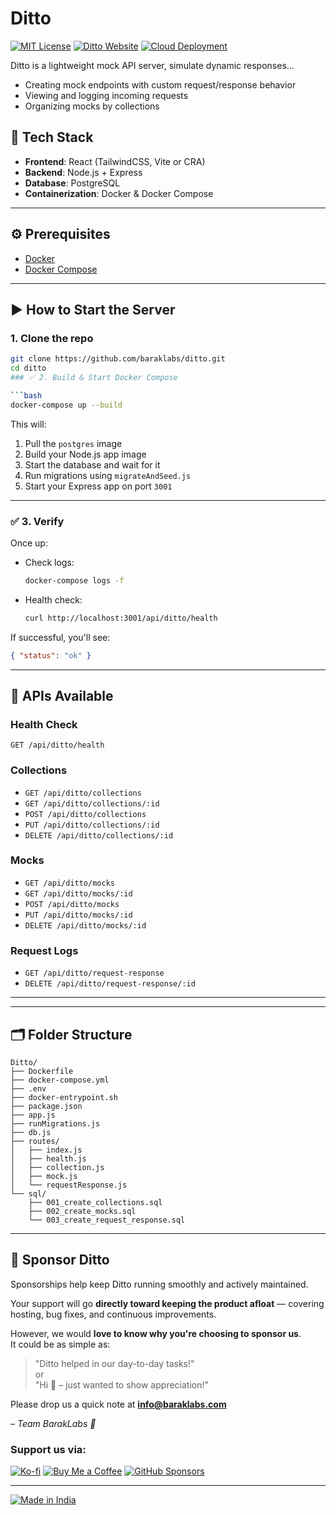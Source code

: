 # Ditto

[![MIT License](https://img.shields.io/badge/License-MIT-green.svg)](LICENSE)
[![Ditto Website](https://img.shields.io/badge/Website-baraklabs.com-blue?logo=google-chrome)](https://baraklabs.com/ditto)
[![Cloud Deployment](https://img.shields.io/badge/Cloud%20Instance-baraklabs.com-green?logo=cloud)](https://baraklabs.com)

Ditto is a lightweight mock API server, simulate dynamic responses...


- Creating mock endpoints with custom request/response behavior
- Viewing and logging incoming requests
- Organizing mocks by collections


## 🧩 Tech Stack

- **Frontend**: React (TailwindCSS, Vite or CRA)
- **Backend**: Node.js + Express
- **Database**: PostgreSQL
- **Containerization**: Docker & Docker Compose

---

## ⚙️ Prerequisites

- [Docker](https://www.docker.com/)
- [Docker Compose](https://docs.docker.com/compose/)

---

## ▶️ How to Start the Server

### 1. Clone the repo

```bash
git clone https://github.com/baraklabs/ditto.git
cd ditto
### ✅ 2. Build & Start Docker Compose

```bash
docker-compose up --build
```

This will:

1. Pull the `postgres` image
2. Build your Node.js app image
3. Start the database and wait for it
4. Run migrations using `migrateAndSeed.js`
5. Start your Express app on port `3001`

---

### ✅ 3. Verify

Once up:

- Check logs:
  ```bash
  docker-compose logs -f
  ```

- Health check:
  ```bash
  curl http://localhost:3001/api/ditto/health
  ```

If successful, you'll see:
```json
{ "status": "ok" }
```

---

## 🔧 APIs Available

### Health Check
`GET /api/ditto/health`

### Collections
- `GET /api/ditto/collections`
- `GET /api/ditto/collections/:id`
- `POST /api/ditto/collections`
- `PUT /api/ditto/collections/:id`
- `DELETE /api/ditto/collections/:id`

### Mocks
- `GET /api/ditto/mocks`
- `GET /api/ditto/mocks/:id`
- `POST /api/ditto/mocks`
- `PUT /api/ditto/mocks/:id`
- `DELETE /api/ditto/mocks/:id`

### Request Logs
- `GET /api/ditto/request-response`
- `DELETE /api/ditto/request-response/:id`

---

---

## 🗂️ Folder Structure

```
Ditto/
├── Dockerfile
├── docker-compose.yml
├── .env
├── docker-entrypoint.sh
├── package.json
├── app.js
├── runMigrations.js
├── db.js
├── routes/
│   ├── index.js
│   ├── health.js
│   ├── collection.js
│   ├── mock.js
│   └── requestResponse.js
└── sql/
    ├── 001_create_collections.sql
    ├── 002_create_mocks.sql
    └── 003_create_request_response.sql
```
---

## 💖 Sponsor Ditto

Sponsorships help keep Ditto running smoothly and actively maintained.

Your support will go **directly toward keeping the product afloat** — covering hosting, bug fixes, and continuous improvements.

However, we would **love to know why you're choosing to sponsor us**.  
It could be as simple as:

> "Ditto helped in our day-to-day tasks!"  
> or  
> "Hi 👋 – just wanted to show appreciation!"

Please drop us a quick note at **info@baraklabs.com**

_– Team BarakLabs 💚_


### Support us via:

[![Ko-fi](https://img.shields.io/badge/Ko--fi-Donate-orange?style=for-the-badge&logo=ko-fi)](https://ko-fi.com/baraklabs)
[![Buy Me a Coffee](https://img.shields.io/badge/Buy%20Me%20a%20Coffee-☕-ff813f?style=for-the-badge&logo=buy-me-a-coffee)](https://www.buymeacoffee.com/baraklabs)
[![GitHub Sponsors](https://img.shields.io/badge/GitHub%20Sponsors-000?style=for-the-badge&logo=github)](https://github.com/sponsors/baraklabs)

---


[![Made in India](https://img.shields.io/badge/Made%20with%20❤️%20in-India-orange?style=for-the-badge)](https://baraklabs.com)
